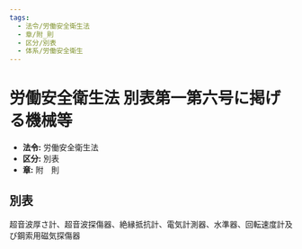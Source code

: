 ```yaml
---
tags:
  - 法令/労働安全衛生法
  - 章/附_則
  - 区分/別表
  - 体系/労働安全衛生
---
```

# 労働安全衛生法 別表第一第六号に掲げる機械等

- **法令:** 労働安全衛生法
- **区分:** 別表
- **章:** 附　則

## 別表
超音波厚さ計、超音波探傷器、絶縁抵抗計、電気計測器、水準器、回転速度計及び鋼索用磁気探傷器

